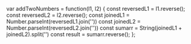 
var addTwoNumbers = function(l1, l2) {
    const reversedL1 = l1.reverse();
    const reversedL2 = l2.reverse();
    const joinedL1 = Number.parseInt(reversedL1.join(''))
    const joinedL2 = Number.parseInt(reversedL2.join(''))
    const sumarr = String(joinedL1 + joinedL2).split('')
    const result = sumarr.reverse();
};